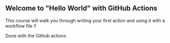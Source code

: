 ## Welcome to "Hello World" with GitHub Actions

This course will walk you through writing your first action and using it with a workflow file !!

Done with the Github actions
